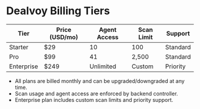 # Dealvoy Billing Tiers

| Tier        | Price (USD/mo) | Agent Access | Scan Limit | Support      |
|------------|----------------|--------------|------------|-------------|
| Starter    | $29            | 10           | 100        | Standard    |
| Pro        | $99            | 41           | 2,500      | Standard    |
| Enterprise | $249           | Unlimited    | Custom     | Priority    |

- All plans are billed monthly and can be upgraded/downgraded at any time.
- Scan usage and agent access are enforced by backend controller.
- Enterprise plan includes custom scan limits and priority support.
